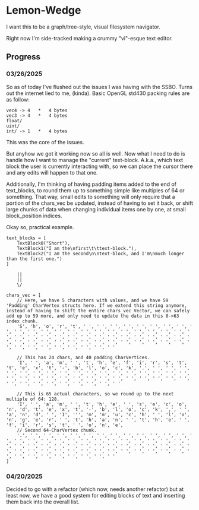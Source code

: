 # Lemon-Wedge

I want this to be a graph/tree-style, visual filesystem navigator.

Right now I'm side-tracked making a crummy "vi"-esque text editor.

## Progress

### 03/26/2025

So as of today I've flushed out the issues I was having with the SSBO. Turns out the internet lied to me, (kinda). Basic OpenGL std430 packing rules are
as follow:

    vec4 -> 4   *   4 bytes
    vec3 -> 4   *   4 bytes
    float/
    uint/
    int/ -> 1   *   4 bytes

This was the core of the issues.

But anyhow we got it working now so all is well. Now what I need to do is handle how I want to manage the "current" text-block. A.k.a., which text block the
user is currently interacting with, so we can place the cursor there and any edits will happen to that one.

Additionally, I'm thinking of having padding items added to the end of text_blocks, to round them up to something simple like multiples of 64 or something.
That way, small edits to something will only require that a portion of the chars_vec be updated, instead of having to set it back, or shift large chunks of
data when changing individual items one by one, at small block_position indices.

Okay so, practical example.

    text_blocks = [
        TextBlock0("Short"),
        TextBlock1("I am the\nfirst\t\ttext-block."),
        TextBlock2("I am the second\n\ntext-block, and I'm\nmuch longer than the first one.")
    ]

        ||
        ||
        \/

    chars_vec = [
        // Here, we have 5 characters with values, and we have 59 'Padding' CharVertex structs here. If we extend this string anymore, instead of having to shift the entire chars_vec Vector, we can safely add up to 59 more, and only need to update the data in this 0->63 index chunk.
        'S', 'h', 'o', 'r', 't', ' ', ' ', ' ', ' ', ' ', ' ', ' ', ' ', ' ', ' ', ' ', ' ', ' ', ' ', ' ', ' ', ' ', ' ', ' ', ' ', ' ', ' ', ' ', ' ', ' ', ' ', ' ', ' ', ' ', ' ', ' ', ' ', ' ', ' ', ' ', ' ', ' ', ' ', ' ', ' ', ' ', ' ', ' ', ' ', ' ', ' ', ' ', ' ', ' ', ' ', ' ', ' ', ' ', ' ', ' ', ' ', ' ', ' ', ' ' 

        // This has 24 chars, and 40 padding CharVertices.
        'I', ' ', 'a', 'm', ' ', 't', 'h', 'e', 'f', 'i', 'r', 's', 't', 't', 'e', 'x', 't', '-', 'b', 'l', 'o', 'c', 'k', '.', ' ', ' ', ' ', ' ', ' ', ' ', ' ', ' ', ' ', ' ', ' ', ' ', ' ', ' ', ' ', ' ', ' ', ' ', ' ', ' ', ' ', ' ', ' ', ' ', ' ', ' ', ' ', ' ', ' ', ' ', ' ', ' ', ' ', ' ', ' ', ' ', ' ', ' ', ' ', ' ' 

        // This is 65 actual characters, so we round up to the next multiple of 64: 128.        
        'I', ' ', 'a', 'm', ' ', 't', 'h', 'e', ' ', 's', 'e', 'c', 'o', 'n', 'd', 't', 'e', 'x', 't', '-', 'b', 'l', 'o', 'c', 'k', ',', ' ', 'a', 'n', 'd', ' ', 'I', ''', 'm', 'm', 'u', 'c', 'h', ' ', 'l', 'o', 'n', 'g', 'e', 'r', ' ', 't', 'h', 'a', 'n', ' ', 't', 'h', 'e', ' ', 'f', 'i', 'r', 's', 't', ' ', 'o', 'n', 'e', 
        // Second 64-CharVertex chunk. 
        '.', ' ', ' ', ' ', ' ', ' ', ' ', ' ', ' ', ' ', ' ', ' ', ' ', ' ', ' ', ' ', ' ', ' ', ' ', ' ', ' ', ' ', ' ', ' ', ' ', ' ', ' ', ' ', ' ', ' ', ' ', ' ', ' ', ' ', ' ', ' ', ' ', ' ', ' ', ' ', ' ', ' ', ' ', ' ', ' ', ' ', ' ', ' ', ' ', ' ', ' ', ' ', ' ', ' ', ' ', ' ', ' ', ' ', ' ', ' ', ' ', ' ', ' ', ' ' 
    ]

### 04/20/2025

Decided to go with a refactor (which now, needs another refactor) but at least now, we have a good system for editing blocks of text and inserting them back into
the overall list.
